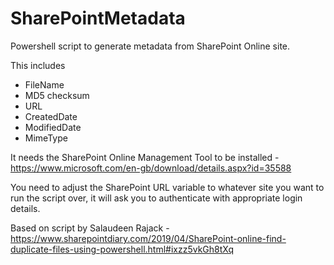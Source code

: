 # SharePointMetadata
Powershell script to generate metadata from SharePoint Online site.

This includes 

- FileName
- MD5 checksum
- URL
- CreatedDate
- ModifiedDate
- MimeType

It needs the SharePoint Online Management Tool to be installed - https://www.microsoft.com/en-gb/download/details.aspx?id=35588

You need to adjust the SharePoint URL variable to whatever site you want to run the script over, it will ask you to authenticate with appropriate login details.

Based on script by Salaudeen Rajack - https://www.sharepointdiary.com/2019/04/SharePoint-online-find-duplicate-files-using-powershell.html#ixzz5vkGh8tXq



